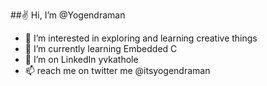 ##✌️ Hi, I’m @Yogendraman
- 👀 I’m interested in exploring and learning creative things
- 🌱 I’m currently learning Embedded C
- 🤠 I’m on LinkedIn yvkathole
- 📫  reach me on twitter me @itsyogendraman

<!---
Yogendraman/Yogendraman is a ✨ special ✨ repository because its `README.md` (this file) appears on your GitHub profile.
You can click the Preview link to take a look at your changes.
--->
